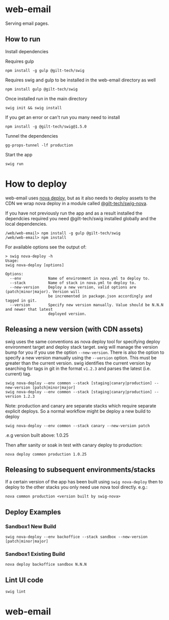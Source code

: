 # web-email

Serving email pages.

## How to run

Install dependencies

Requires gulp

    npm install -g gulp @gilt-tech/swig

Requires swig and gulp to be installed in the web-email directory as well

    npm install gulp @gilt-tech/swig

Once installed run in the main directory

    swig init && swig install

If you get an error or can't run you many need to install 
  
    npm install -g @gilt-tech/swig@1.5.0

Tunnel the dependencies

    gg-props-tunnel -lf production

Start the app

    swig run

# How to deploy

web-email uses [nova deploy](https://github.com/gilt/nova), but as it also needs to deploy assets to the CDN we wrap nova deploy in a module called [@gilt-tech/swig-nova](https://github.com/gilt/gilt-swig-nova).

If you have not previously run the app and as a result installed the dependcies required you need @gilt-tech/swig installed globally and the local dependencies.

    /web/web-email> npm install -g gulp @gilt-tech/swig
    /web/web-email> npm install

For available options see the output of:

    > swig nova-deploy -h
    Usage:
    swig nova-deploy [options]

    Options:
      --env            Name of environment in nova.yml to deploy to.
      --stack          Name of stack in nova.yml to deploy to.
      --new-version    Deploy a new version, valid options are (patch|minor|major). Version will
                       be incremented in package.json accordingly and tagged in git.
      --version        Specify new version manually. Value should be N.N.N and newer that latest
                       deployed version.

## Releasing a new version (with CDN assets)

swig uses the same conventions as nova deploy tool for specifying deploy environment target and deploy stack target. swig will manage the version bump for you if you use the option `--new-version`. There is also the option to specify a new version manually using the `--version` option. This must be greater than the current version.
swig identifies the current version by searching for tags in git in the format `v1.2.3` and parses the latest (i.e. current) tag.

    swig nova-deploy --env common --stack [staging|canary|production] --new-version [patch|minor|major]
    swig nova-deploy --env common --stack [staging|canary|production] --version 1.2.3

Note: production and canary are separate stacks which require separate explicit deploys. So a normal workflow might be deploy a new build to deploy

    swig nova-deploy --env common --stack canary --new-version patch

.e.g version built above: 1.0.25

Then after sanity or soak in test with canary deploy to production:

    nova deploy common production 1.0.25

## Releasing to subsequent environments/stacks

If a certain version of the app has been built using `swig nova-deploy` then to deploy to the other stacks you only need use nova tool directly. e.g.:

    nova common production <version built by swig-nova>

## Deploy Examples

### Sandbox1 New Build

    swig nova-deploy --env backoffice --stack sandbox --new-version [patch|minor|major]

### Sandbox1 Existing Build

    nova deploy backoffice sandbox N.N.N

## Lint UI code

    swig lint
# web-email
